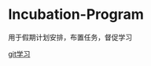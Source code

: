 # Incubation-Program
用于假期计划安排，布置任务，督促学习


[git学习](https://github.com/silence-breaker/Incubation-Program/blob/main/git-learning.md)
